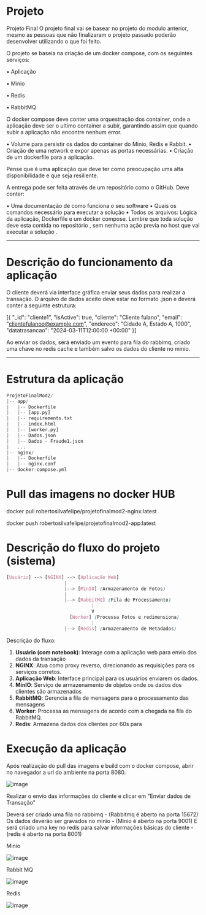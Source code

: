 # Projeto 

Projeto Final
O projeto final vai se basear no projeto do modulo anterior, mesmo as pessoas que não finalizaram o projeto passado poderão desenvolver utilizando o que foi feito.

O projeto se baseia na criação de um docker compose, com os seguintes serviços:

• Aplicação

• Minio

• Redis

• RabbitMQ

O docker compose deve conter uma orquestração dos container, onde a aplicação deve ser o ultimo container a subir, garantindo assim que quando subir a aplicação não encontre nenhum error.

• Volume para persistir os dados do container do Minio, Redis e Rabbit.
• Criação de uma network e expor apenas as portas necessárias.
• Criação de um dockerfile para a aplicação.

Pense que é uma aplicação que deve ter como preocupação uma alta disponibilidade e que seja resiliente.

A entrega pode ser feita através de um repositório como o GitHub. Deve conter:

• Uma documentação de como funciona o seu software
• Quais os comandos necessário para executar a solução
• Todos os arquivos: Lógica da aplicação, Dockerfile e um docker compose.
Lembre que toda solução deve esta contida no repositório , sem nenhuma ação previa no host que vai executar a solução .

----
# Descrição do funcionamento da aplicação 

O cliente deverá via interface gráfica enviar seus dados para realizar a transação. O arquivo de dados aceito deve estar no formato .json e deverá conter a seguinte estrutura:

[{
    "_id": "cliente1",
    "isActive": true,
    "cliente": "Cliente fulano",
    "email": "clientefulanoo@example.com",
    "endereco": "Cidade A, Estado A, 1000",
    "datatrasancao": "2024-03-11T12:00:00 +00:00"
  }]

Ao enviar os dados, será enviado um evento para fila do rabbimq, criado uma chave no redis cache e também salvo os dados do cliente no minio.

----

# Estrutura da aplicação


```python
ProjetoFinalMod2/
|-- app/
|   |-- Dockerfile
|   |-- [app.py]
|   |-- requirements.txt
|   |-- index.html
|   |-- [worker.py]
|   |-- Dados.json
|   |-- Dados - Fraude1.json
|   ...
|-- nginx/
|   |-- Dockerfile
|   |-- nginx.conf
|-- docker-compose.yml
```




# Pull das imagens no docker HUB

docker pull robertosilvafelipe/projetofinalmod2-nginx:latest

docker push robertosilvafelipe/projetofinalmod2-app:latest


# Descrição do fluxo do projeto (sistema)

```scss
[Usuário] --> [NGINX] --> [Aplicação Web]
                     |
                     |--> [MinIO] (Armazenamento de Fotos)
                     |
                     |--> [RabbitMQ] (Fila de Processamento)
                               |
                               V
                       [Worker] (Processa Fotos e redimensiona)
                               |
                     |--> [Redis] (Armazenamento de Metadados)

```

Descrição do fluxo:
                     

1. **Usuário (com notebook)**: Interage com a aplicação web para envio dos dados da transação
2. **NGINX**: Atua como proxy reverso, direcionando as requisições para os serviços corretos.
3. **Aplicação Web**: Interface principal para os usuários enviarem os dados.
4. **MinIO**: Serviço de armazenamento de objetos onde os dados dos clientes são armazenados
5. **RabbitMQ**: Gerencia a fila de mensagens para o processamento das mensagens
6. **Worker**: Processa as mensagens de acordo com a chegada na fila do RabbitMQ.
7. **Redis**: Armazena dados dos clientes por 60s para


# Execução da aplicação 

Após realização do pull das imagens e build com o docker compose, abrir no navegador a url do ambiente na porta 8080.

![image](https://github.com/robertosilvafelipe/projetofinalmodulo2/assets/101230256/ada27c0f-bd7b-4ccb-9363-6d62b26f18d9)


Realizar o envio das informações do cliente e clicar em "Enviar dados de Transação"

Deverá ser criado uma fila no rabbimq - (Rabbitmq é aberto na porta 15672)
Os dados deverão ser gravados no minio - (Minio é aberto na porta 9001)
E será criado uma key no redis para salvar informações básicas do cliente - (redis é aberto na porta 8001)


Minio 

![image](https://github.com/robertosilvafelipe/projetofinalmodulo2/assets/101230256/76f783c2-fc81-4b44-bbae-bac6825674a6)


Rabbit MQ 

![image](https://github.com/robertosilvafelipe/projetofinalmodulo2/assets/101230256/d8cffaac-5338-42ed-85c9-10aa16d09364)


Redis 

![image](https://github.com/robertosilvafelipe/projetofinalmodulo2/assets/101230256/94f5dcc3-7fd1-42d0-9f83-90f23d3b557e)
